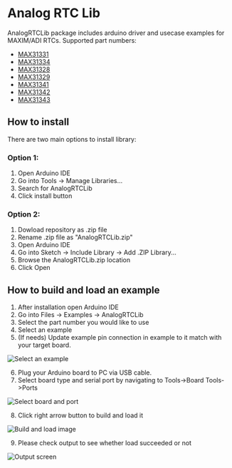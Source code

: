 # Analog RTC Lib

AnalogRTCLib package includes arduino driver and usecase examples for MAXIM/ADI RTCs.
Supported part numbers:

- [MAX31331](https://www.maximintegrated.com/en/products/analog/MAX31331.html)
- [MAX31334](https://www.maximintegrated.com/en/products/analog/MAX31334.html)
- [MAX31328](https://www.maximintegrated.com/en/products/analog/real-time-clocks/MAX31328.html)
- [MAX31329](https://www.maximintegrated.com/en/products/analog/real-time-clocks/MAX31329.html)
- [MAX31341](https://www.maximintegrated.com/en/products/analog/real-time-clocks/MAX31341B.html)
- [MAX31342](https://www.analog.com/en/products/MAX31342.html)
- [MAX31343](https://www.maximintegrated.com/en/products/analog/real-time-clocks/MAX31343.html)

## How to install
There are two main options to install library:
### Option 1:
 1. Open Arduino IDE
 2. Go into Tools -> Manage Libraries...
 3. Search for AnalogRTCLib
 4. Click install button

### Option 2: 
 1. Dowload repository as .zip file
 2. Rename .zip file as "AnalogRTCLib.zip" 
 3. Open Arduino IDE
 4. Go into Sketch -> Include Library -> Add .ZIP Library...
 5. Browse the AnalogRTCLib.zip location
 6. Click Open

 ## How to build and load an example
 1. After installation open Arduino IDE
 2. Go into Files -> Examples -> AnalogRTCLib
 3. Select the part number you would like to use
 4. Select an example
 5. (If needs) Update example pin connection in example to it match with your target board.

 ![Select an example](./Images/how_to_build/1_select_an_example.png)

 6. Plug your Arduino board to PC via USB cable.
 7.	Select board type and serial port by navigating to
		Tools->Board
		Tools->Ports

 ![Select board and port](./Images/how_to_build/2_select_port.png)

 8. Click right arrow button to build and load it

 ![Build and load image](./Images/how_to_build/3_build_and_load_image.png)

 9. Please check output to see whether load succeeded or not
 
 ![Output screen](./Images/how_to_build/4_after_load_output_screen.png)